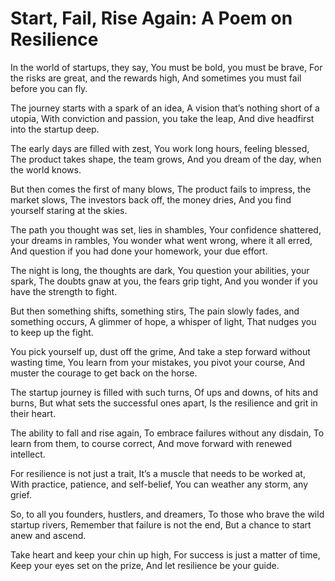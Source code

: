 # Start, Fail, Rise Again: A Poem on Resilience

In the world of startups, they say,
You must be bold, you must be brave,
For the risks are great, and the rewards high,
And sometimes you must fail before you can fly.

The journey starts with a spark of an idea,
A vision that’s nothing short of a utopia,
With conviction and passion, you take the leap,
And dive headfirst into the startup deep.

The early days are filled with zest,
You work long hours, feeling blessed,
The product takes shape, the team grows,
And you dream of the day, when the world knows.

But then comes the first of many blows,
The product fails to impress, the market slows,
The investors back off, the money dries,
And you find yourself staring at the skies.

The path you thought was set, lies in shambles,
Your confidence shattered, your dreams in rambles,
You wonder what went wrong, where it all erred,
And question if you had done your homework, your due effort.

The night is long, the thoughts are dark,
You question your abilities, your spark,
The doubts gnaw at you, the fears grip tight,
And you wonder if you have the strength to fight.

But then something shifts, something stirs,
The pain slowly fades, and something occurs,
A glimmer of hope, a whisper of light,
That nudges you to keep up the fight.

You pick yourself up, dust off the grime,
And take a step forward without wasting time,
You learn from your mistakes, you pivot your course,
And muster the courage to get back on the horse.

The startup journey is filled with such turns,
Of ups and downs, of hits and burns,
But what sets the successful ones apart,
Is the resilience and grit in their heart.

The ability to fall and rise again,
To embrace failures without any disdain,
To learn from them, to course correct,
And move forward with renewed intellect.

For resilience is not just a trait,
It’s a muscle that needs to be worked at,
With practice, patience, and self-belief,
You can weather any storm, any grief.

So, to all you founders, hustlers, and dreamers,
To those who brave the wild startup rivers,
Remember that failure is not the end,
But a chance to start anew and ascend.

Take heart and keep your chin up high,
For success is just a matter of time,
Keep your eyes set on the prize,
And let resilience be your guide.
